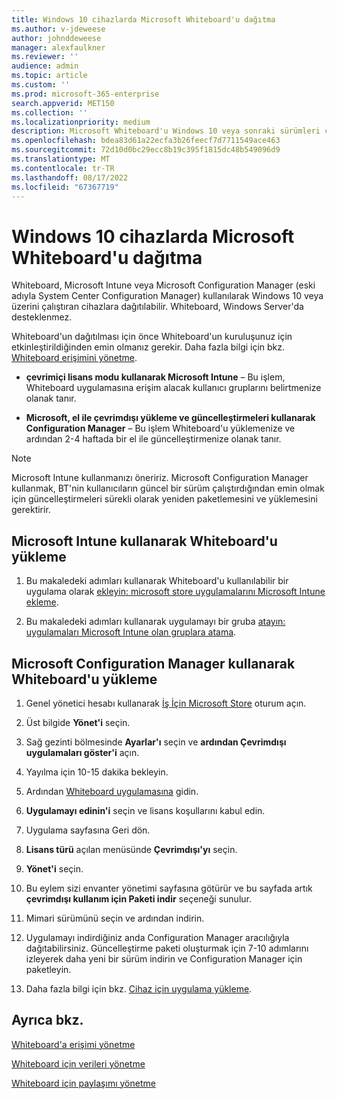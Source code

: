 ```yaml
---
title: Windows 10 cihazlarda Microsoft Whiteboard'u dağıtma
ms.author: v-jdeweese
author: johnddeweese
manager: alexfaulkner
ms.reviewer: ''
audience: admin
ms.topic: article
ms.custom: ''
ms.prod: microsoft-365-enterprise
search.appverid: MET150
ms.collection: ''
ms.localizationpriority: medium
description: Microsoft Whiteboard'u Windows 10 veya sonraki sürümleri çalıştıran cihazlara dağıtmayı öğrenin.
ms.openlocfilehash: bdea83d61a22ecfa3b26feecf7d7711549ace463
ms.sourcegitcommit: 72d10d0bc29ecc8b19c395f1815dc48b549096d9
ms.translationtype: MT
ms.contentlocale: tr-TR
ms.lasthandoff: 08/17/2022
ms.locfileid: "67367719"
---
```

# <a name="deploy-microsoft-whiteboard-on-windows-10-devices"></a>Windows 10 cihazlarda Microsoft Whiteboard'u dağıtma

Whiteboard, Microsoft Intune veya Microsoft Configuration Manager (eski adıyla System Center Configuration Manager) kullanılarak Windows 10 veya üzerini çalıştıran cihazlara dağıtılabilir. Whiteboard, Windows Server'da desteklenmez.

Whiteboard'un dağıtılması için önce Whiteboard'un kuruluşunuz için etkinleştirildiğinden emin olmanız gerekir. Daha fazla bilgi için bkz. [Whiteboard erişimini yönetme](manage-whiteboard-access-organizations.md).

- **çevrimiçi lisans modu kullanarak Microsoft Intune** – Bu işlem, Whiteboard uygulamasına erişim alacak kullanıcı gruplarını belirtmenize olanak tanır.

- **Microsoft, el ile çevrimdışı yükleme ve güncelleştirmeleri kullanarak Configuration Manager** – Bu işlem Whiteboard'u yüklemenize ve ardından 2-4 haftada bir el ile güncelleştirmenize olanak tanır.

>[!NOTE]
> Microsoft Intune kullanmanızı öneririz. Microsoft Configuration Manager kullanmak, BT'nin kullanıcıların güncel bir sürüm çalıştırdığından emin olmak için güncelleştirmeleri sürekli olarak yeniden paketlemesini ve yüklemesini gerektirir.

## <a name="install-whiteboard-using-microsoft-intune"></a>Microsoft Intune kullanarak Whiteboard'u yükleme

1. Bu makaledeki adımları kullanarak Whiteboard'u kullanılabilir bir uygulama olarak [ekleyin: microsoft store uygulamalarını Microsoft Intune ekleme](/mem/intune/apps/store-apps-windows).

2. Bu makaledeki adımları kullanarak uygulamayı bir gruba [atayın: uygulamaları Microsoft Intune olan gruplara atama](/mem/intune/apps/apps-deploy).

## <a name="install-whiteboard-using-microsoft-configuration-manager"></a>Microsoft Configuration Manager kullanarak Whiteboard'u yükleme

1. Genel yönetici hesabı kullanarak [İş İçin Microsoft Store](https://businessstore.microsoft.com) oturum açın.

2. Üst bilgide **Yönet'i** seçin.

3. Sağ gezinti bölmesinde **Ayarlar'ı** seçin ve **ardından Çevrimdışı uygulamaları göster'i** açın.

4. Yayılma için 10-15 dakika bekleyin.

5. Ardından [Whiteboard uygulamasına](https://businessstore.microsoft.com/store/details/microsoft-whiteboard/9mspc6mp8fm4) gidin.

6. **Uygulamayı edinin'i** seçin ve lisans koşullarını kabul edin.

7. Uygulama sayfasına Geri dön.

8. **Lisans türü** açılan menüsünde **Çevrimdışı'yı** seçin.

9. **Yönet'i** seçin.

10. Bu eylem sizi envanter yönetimi sayfasına götürür ve bu sayfada artık **çevrimdışı kullanım için Paketi indir** seçeneği sunulur.

11. Mimari sürümünü seçin ve ardından indirin.

12. Uygulamayı indirdiğiniz anda Configuration Manager aracılığıyla dağıtabilirsiniz. Güncelleştirme paketi oluşturmak için 7-10 adımlarını izleyerek daha yeni bir sürüm indirin ve Configuration Manager için paketleyin.

13. Daha fazla bilgi için bkz. [Cihaz için uygulama yükleme](/mem/configmgr/apps/deploy-use/install-app-for-device).

## <a name="see-also"></a>Ayrıca bkz.

[Whiteboard'a erişimi yönetme](manage-whiteboard-access-organizations.md)

[Whiteboard için verileri yönetme](manage-data-organizations.md)

[Whiteboard için paylaşımı yönetme](manage-sharing-organizations.md)

